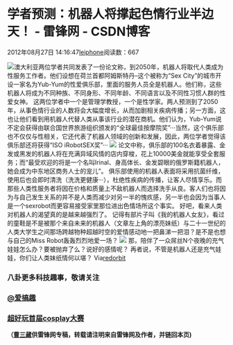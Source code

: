 
# 学者预测：机器人将撑起色情行业半边天！ - 雷锋网 - CSDN博客


2012年08月27日 14:16:47[leiphone](https://me.csdn.net/leiphone)阅读数：667


![](http://www.leiphone.com/wp-content/uploads/2012/08/28155418897.jpg)澳大利亚两位学者共同发表了一份论文称，到2050年，机器人将取代人类成为性服务工作者。他们设想在荷兰首都阿姆斯特丹–这个被称为“Sex
 City”的城市开设一家名为Yub-Yum的性爱俱乐部，里面的服务人员全是机器人。他们称，这些机器人将成为不同种族、不同身形、不同年龄、不同语言以及不同性习惯人群的性爱女神。
这两位学者中一个是管理学教授，一个是性学家。两人预测到了2050年，从事色情行业的人数将会大幅度增长，从而加剧相关疾病传播；另一方面，这也让他们看到用机器人代替人类从事该行业的潜在商机。他们认为，Yub-Yum说不定会获得由联合国世界旅游组织颁发的“全球最佳按摩院奖”···当然，这个俱乐部也不仅仅与性相关，它还代表了机器人领域的创新和发展，因此，两位学者觉得该俱乐部还将获得“ISO iRobotSEX奖”···
![](http://www.leiphone.com/wp-content/uploads/2012/08/tech-042012-002-617x416.jpg)
论文中称，俱乐部的100名衣着暴露、金发或黑发的机器人将在充满异域风情的店内穿梭，花上10000美金就能享受全套服务；而“最受欢迎的将是一个名叫Irinal、身高体长、金发碧眼的俄罗斯籍机器人，她会成为中东地区商务人士的宠儿”。
俱乐部使用的机器人表面将采用抗菌纤维，使用后也会即时清洗（洗洗更健康···），杜绝性疾病的传播，让客人尽情享乐。而那些人类性服务者将因在价格和质量上不敌机器人而选择洗手从良。客人们也将因为与自己发生关系的并不是人类而减少对另一半的愧疚感，另一半也会因为当事人是一个sexrobot而更容易接受家里那位进出色情场所这个事实。
好吧，看来人类对机器人的渴望真的是越来越强烈了。
记得有部片子叫《我的机器人女友》，看过的童鞋是不是被那个来自未来的机器人（文章左上角的漂亮妹纸）与二十一世纪的人类大学生之间那场跨越物种超越时空的爱情感动地一把鼻涕一把泪？是不是也想与自己的Miss Robot轰轰烈烈地爱一场？
![](http://www.leiphone.com/wp-content/uploads/2012/08/air-doll-review.jpg)
那，陪伴了一众屌丝N个夜晚的充气娃娃怎么办？要被抛弃了么？说好的感情呢？
再者说，不管是机器人还是充气娃娃，你们让人类妹纸情何以堪？
Via[redorbit](http://www.redorbit.com/news/technology/1112518009/robots-could-be-the-future-of-prostitution-researchers-claim/)

### 八卦更多科技趣事，敬请关注
### [@爱搞趣](http://weibo.com/u/2448294614)
### [超好玩首届cosplay大赛](http://coser.leiphone.com/cosplaymatch/)

**（****[曹三藏](http://www.leiphone.com/author/echo)****供****雷锋网****专稿，转载请注明来自雷锋网及作者，并链回本页)**

